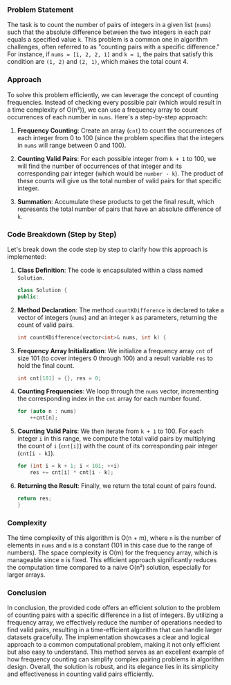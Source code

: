 ### Problem Statement

The task is to count the number of pairs of integers in a given list (`nums`) such that the absolute difference between the two integers in each pair equals a specified value `k`. This problem is a common one in algorithm challenges, often referred to as "counting pairs with a specific difference." For instance, if `nums = [1, 2, 2, 1]` and `k = 1`, the pairs that satisfy this condition are `(1, 2)` and `(2, 1)`, which makes the total count 4.

### Approach

To solve this problem efficiently, we can leverage the concept of counting frequencies. Instead of checking every possible pair (which would result in a time complexity of O(n²)), we can use a frequency array to count occurrences of each number in `nums`. Here's a step-by-step approach:

1. **Frequency Counting**: Create an array (`cnt`) to count the occurrences of each integer from 0 to 100 (since the problem specifies that the integers in `nums` will range between 0 and 100).
   
2. **Counting Valid Pairs**: For each possible integer from `k + 1` to 100, we will find the number of occurrences of that integer and its corresponding pair integer (which would be `number - k`). The product of these counts will give us the total number of valid pairs for that specific integer.

3. **Summation**: Accumulate these products to get the final result, which represents the total number of pairs that have an absolute difference of `k`.

### Code Breakdown (Step by Step)

Let's break down the code step by step to clarify how this approach is implemented:

1. **Class Definition**: The code is encapsulated within a class named `Solution`.

    ```cpp
    class Solution {
    public:
    ```

2. **Method Declaration**: The method `countKDifference` is declared to take a vector of integers (`nums`) and an integer `k` as parameters, returning the count of valid pairs.

    ```cpp
    int countKDifference(vector<int>& nums, int k) {
    ```

3. **Frequency Array Initialization**: We initialize a frequency array `cnt` of size 101 (to cover integers 0 through 100) and a result variable `res` to hold the final count.

    ```cpp
    int cnt[101] = {}, res = 0;
    ```

4. **Counting Frequencies**: We loop through the `nums` vector, incrementing the corresponding index in the `cnt` array for each number found.

    ```cpp
    for (auto n : nums)
        ++cnt[n];
    ```

5. **Counting Valid Pairs**: We then iterate from `k + 1` to 100. For each integer `i` in this range, we compute the total valid pairs by multiplying the count of `i` (`cnt[i]`) with the count of its corresponding pair integer (`cnt[i - k]`).

    ```cpp
    for (int i = k + 1; i < 101; ++i)
        res += cnt[i] * cnt[i - k];
    ```

6. **Returning the Result**: Finally, we return the total count of pairs found.

    ```cpp
    return res;
    }
    ```

### Complexity

The time complexity of this algorithm is O(n + m), where `n` is the number of elements in `nums` and `m` is a constant (101 in this case due to the range of numbers). The space complexity is O(m) for the frequency array, which is manageable since `m` is fixed. This efficient approach significantly reduces the computation time compared to a naive O(n²) solution, especially for larger arrays.

### Conclusion

In conclusion, the provided code offers an efficient solution to the problem of counting pairs with a specific difference in a list of integers. By utilizing a frequency array, we effectively reduce the number of operations needed to find valid pairs, resulting in a time-efficient algorithm that can handle larger datasets gracefully. The implementation showcases a clear and logical approach to a common computational problem, making it not only efficient but also easy to understand. This method serves as an excellent example of how frequency counting can simplify complex pairing problems in algorithm design. Overall, the solution is robust, and its elegance lies in its simplicity and effectiveness in counting valid pairs efficiently.